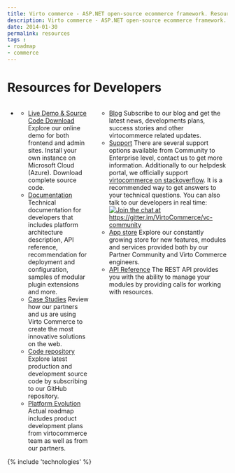 ```yaml
---
title: Virto commerce - ASP.NET open-source ecommerce framework. Resources
description: Virto commerce - ASP.NET open-source ecommerce framework. Resources
date: 2014-01-30
permalink: resources
tags : 
- roadmap
- commerce
---
```

<!-- Roadmap -->
<div class="roadmap __responsive">
	<h1 class="title">Resources for Developers</h1>
	<ul class="list">
		<li class="list-item">
			<div class="columns">
				<div class="column">
					<div class="block">
						<ul class="list">
							<li>
								<span class="title">
									<a href="/try-now">Live Demo & Source Code Download</a>
								</span>
								<span class="descr">Explore our online demo for both frontend and admin sites. Install your own instance on Microsoft Cloud (Azure). Download complete source code.
							</li>
							<li>
								<span class="title">
									<a href="http://docs.virtocommerce.com/" target="_blank" rel="nofollow">Documentation</a>
								</span>
								<span class="descr">Technical documentation for developers that includes platform architecture description, API reference, recommendation for
deployment and configuration, samples of modular plugin extensions and more.</span>
							</li>
							<li>
								<span class="title">
									<a href="/case-studies">Case Studies</a>
								</span>
								<span class="descr">Review how our partners and us are using Virto Commerce to create the most innovative solutions on the web.</span>
							</li>
							<li>
								<span class="title">
									<a href="https://github.com/VirtoCommerce/vc-community/" target="_blank" rel="nofollow">Code repository</a>
								</span>
								<span class="descr">Explore latest production and development source code by subscribing to our GitHub repository.
							</li>
							<li>
								<span class="title">
									<a href="/roadmap" >Platform Evolution</a>
								</span>
								<span class="descr">Actual roadmap includes product development plans from virtocommerce team as well as from our partners.</span>
							</li>
						</ul>
					</div>
				</div>
				<div class="column">
					<div class="block">
						<ul class="list">
							<li>
								<span class="title">
									<a href="/blogs/news" target="_blank" rel="nofollow">Blog</a>
								</span>
								<span class="descr">Subscribe to our blog and get the latest news, developments plans, success
stories and other virtocommerce related updates.
							</li>
							<li>
								<span class="title">
									<a href="http://help.virtocommerce.com/support/home" target="_blank" rel="nofollow">Support</a>
								</span>
								<span class="descr">There are several support options available from Community to Enterprise level, contact us to get more information. Additionally to our helpdesk portal, we officially support
									<a href="http://stackoverflow.com/questions/tagged/virtocommerce" target="_blank" rel="nofollow">virtocommerce on stackoverflow</a>. It is a recommended way to get answers to your technical questions. You can also talk to our developers in real time:
									<a href="https://gitter.im/VirtoCommerce/vc-community?utm_source=badge&utm_medium=badge&utm_campaign=pr-badge&utm_content=badge"><img src="https://camo.githubusercontent.com/da2edb525cde1455a622c58c0effc3a90b9a181c/68747470733a2f2f6261646765732e6769747465722e696d2f4a6f696e253230436861742e737667" alt="Join the chat at https://gitter.im/VirtoCommerce/vc-community" data-canonical-src="https://badges.gitter.im/Join%20Chat.svg" style="max-width:100%;"></a>
								</span>
							</li>
							<li>
								<span class="title">
									<a href="/apps">App store</a>
								</span>
<span class="descr">Explore our constantly growing store for new features, modules and services provided both by our Partner Community and Virto Commerce engineers.</span>
							</li>
							<li>
								<span class="title">
									<a href="http://admin-demo.virtocommerce.com/docs/ui/index">API Reference</a>
								</span>
<span class="descr">The REST API provides you with the ability to manage your modules by providing calls for working with resources.</span>
							</li>
						</ul>
					</div>
				</div>
			</div>
		</li>
	</ul>
</div>
{% include 'technologies' %}
